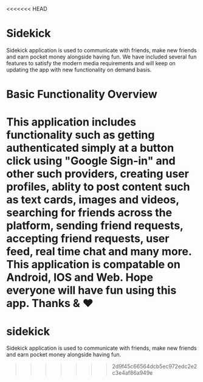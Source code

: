 <<<<<<< HEAD
# Sidekick
Sidekick application is used to communicate with friends, make new friends and earn pocket money alongside having fun. We have included several fun features to satisfy the modern media requirements and will keep on updating the app with new functionality on demand basis.

# Basic Functionality Overview
This application includes functionality such as getting authenticated simply at a button click using "Google Sign-in" and other such providers, creating user profiles, ablity to post content such as text cards, images and videos, searching for friends across the platform, sending friend requests, accepting friend requests, user feed, real time chat and many more. This application is compatable on Android, IOS and Web. Hope everyone will have fun using this app. Thanks & ❤️
=======
# sidekick
Sidekick application is used to communicate with friends, make new friends and earn pocket money alongside having fun.
>>>>>>> 2d9f45c66564dcb5ec972edc2e2c3e4af86a949e
